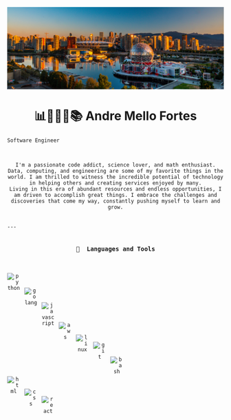 <img src="https://raw.githubusercontent.com/ComputationTime/ComputationTime/main/vancouver.jpg" />
<h1 align="center">📊👨🏻‍💻📚 Andre Mello Fortes</h1>
<code align="center" style="">Software Engineer</h2>

<p>
I'm a passionate code addict, science lover, and math enthusiast. Data, computing, and engineering are some of my favorite things in the world. I am thrilled to witness the incredible potential of technology in helping others and creating services enjoyed by many.
Living in this era of abundant resources and endless opportunities, I am driven to accomplish great things. I embrace the challenges and discoveries that come my way, constantly pushing myself to learn and grow.
</p>
---

<h3>🧰&nbsp Languages and Tools</h3>

<img align="left" alt="python" width="30px" style="padding-right:10px;"  src="https://cdn.jsdelivr.net/gh/devicons/devicon/icons/python/python-original.svg" />
 
 <img align="left" alt="golang" width="30px" style="padding-right:10px;" src="https://cdn.jsdelivr.net/gh/devicons/devicon/icons/go/go-original.svg" />
 
<img align="left" alt="javascript" width="30px" style="padding-right:10px;" src="https://cdn.jsdelivr.net/gh/devicons/devicon/icons/javascript/javascript-original.svg" />

<img align="left" alt="aws" width="30px" style="padding-right:10px;" 
 src="https://cdn.jsdelivr.net/gh/devicons/devicon/icons/amazonwebservices/amazonwebservices-original.svg" />

<img align="left" alt="linux" width="30px" style="padding-right:10px;"
 src="https://cdn.jsdelivr.net/gh/devicons/devicon/icons/linux/linux-original.svg" />

<img align="left" alt="git" width="30px" style="padding-right:10px;" src="https://cdn.jsdelivr.net/gh/devicons/devicon/icons/git/git-original.svg" />
     
<img align="left" alt="bash" width="30px" style="padding-right:10px;" src="https://cdn.jsdelivr.net/gh/devicons/devicon/icons/bash/bash-plain.svg" />
          
          
<img align="left" alt="html" width="30px" style="padding-right:10px;" 
 src="https://cdn.jsdelivr.net/gh/devicons/devicon/icons/html5/html5-original.svg" />
     
<img align="left" alt="css" width="30px" style="padding-right:10px;"
 src="https://cdn.jsdelivr.net/gh/devicons/devicon/icons/css3/css3-original.svg" />
          
<img align="left" alt="react" width="30px" style="padding-right:10px;"  src="https://cdn.jsdelivr.net/gh/devicons/devicon/icons/react/react-original.svg" />
          
          
          
          
          
<!--
**ComputationTime/ComputationTime** is a ✨ _special_ ✨ repository because its `README.md` (this file) appears on your GitHub profile.

Here are some ideas to get you started:

- 🔭 I’m currently working on ...
- 🌱 I’m currently learning ...
- 👯 I’m looking to collaborate on ...
- 🤔 I’m looking for help with ...
- 💬 Ask me about ...
- 📫 How to reach me: ...
- 😄 Pronouns: ...
- ⚡ Fun fact: ...
-->
